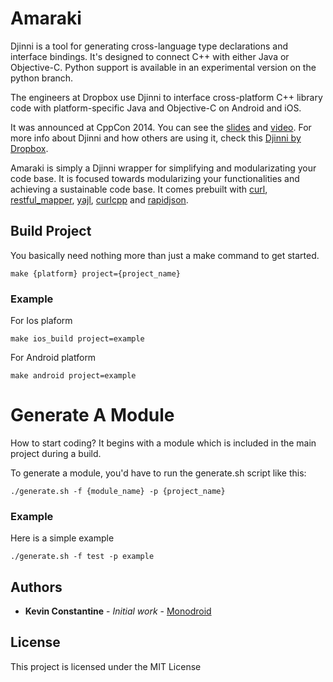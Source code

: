 # Amaraki
Djinni is a tool for generating cross-language type declarations and interface bindings. It's designed to connect C++ with either Java or Objective-C. Python support is available in an experimental version on the python branch.

The engineers at Dropbox use Djinni to interface cross-platform C++ library code with platform-specific Java and Objective-C on Android and iOS.

It was announced at CppCon 2014. You can see the [slides](https://bit.ly/djinnitalk) and [video](https://bit.ly/djinnivideo). For more info about Djinni and how others are using it, check this [Djinni by Dropbox](https://github.com/dropbox/djinni).

Amaraki is simply a Djinni wrapper for simplifying and modularizating your code base. It is focused towards modularizing your functionalities and achieving a sustainable code base. It comes prebuilt with [curl](http://curl.haxx.se/libcurl), [restful_mapper](https://github.com/logandk/restful_mapper), [yajl](http://lloyd.github.io/yajl), [curlcpp](https://github.com/JosephP91/curlcpp) and [rapidjson](https://github.com/miloyip/rapidjson).

## Build Project

You basically need nothing more than just a make command to get started.

```
make {platform} project={project_name}
```
### Example 

For Ios plaform

```
make ios_build project=example
```
For Android platform
```
make android project=example
```

# Generate A Module

How to start coding? It begins with a module which is included in the main project during a build.

To generate a module, you'd have to run the generate.sh script like this:

```
./generate.sh -f {module_name} -p {project_name}
```
### Example

Here is a simple example

```
./generate.sh -f test -p example
```
## Authors

* **Kevin Constantine** - *Initial work* - [Monodroid](https://github.com/K-Constantine/Monodroid)

## License

This project is licensed under the MIT License
